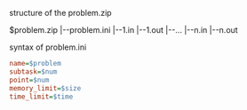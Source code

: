structure of the problem.zip

$problem.zip
|--problem.ini
|--1.in
|--1.out
|--...
|--n.in
|--n.out

syntax of problem.ini
```ini
name=$problem
subtask=$num
point=$num
memory_limit=$size
time_limit=$time
```
